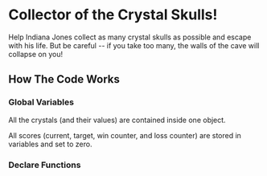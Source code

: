 # Collector of the Crystal Skulls!
Help Indiana Jones collect as many crystal skulls as possible and escape with his life. But be careful -- if you take too many, the walls of the cave will collapse on you!

## How The Code Works
### Global Variables
All the crystals (and their values) are contained inside one object.

All scores (current, target, win counter, and loss counter) are stored in variables and set to zero.
### Declare Functions
